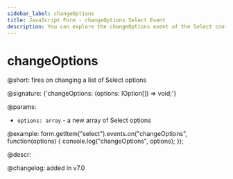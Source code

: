```yaml
---
sidebar_label: changeOptions
title: JavaScript Form - changeOptions Select Event 
description: You can explore the changeOptions event of the Select control of Form in the documentation of the DHTMLX JavaScript UI library. Browse developer guides and API reference, try out code examples and live demos, and download a free 30-day evaluation version of DHTMLX Suite.
---
```


# changeOptions

@short: fires on changing a list of Select options

@signature: {'changeOptions: (options: IOption[]) => void;'}

@params:
- `options: array` - a new array of Select options

@example:
form.getItem("select").events.on("changeOptions", function(options) {
    console.log("changeOptions", options);
});

@descr:

@changelog: added in v7.0
